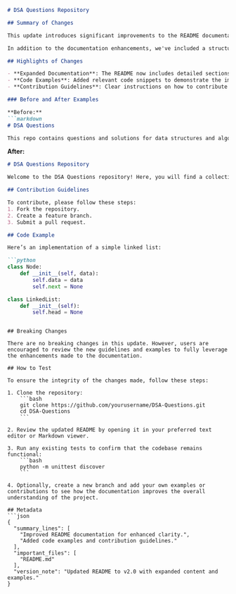 ```markdown
# DSA Questions Repository

## Summary of Changes

This update introduces significant improvements to the README documentation of the DSA Questions repository. The objective is to provide clearer guidance on how to navigate the codebase, understand the structure of data structures and algorithms (DSA) questions, and enhance the overall usability for contributors and users alike. By refining the existing content and adding essential sections, we aim to empower developers with the necessary information to effectively engage with the project.

In addition to the documentation enhancements, we've included a structured example highlighting the usage of common data structures, making it easier for users to grasp the implementation and application of these algorithms. This change not only facilitates a better understanding of the code but also encourages best practices among contributors.

## Highlights of Changes

- **Expanded Documentation**: The README now includes detailed sections on how to contribute, code structure, and usage examples.
- **Code Examples**: Added relevant code snippets to demonstrate the implementation of various data structures and algorithms.
- **Contribution Guidelines**: Clear instructions on how to contribute to the repository, including coding standards and testing procedures.

### Before and After Examples

**Before:**
```markdown
# DSA Questions

This repo contains questions and solutions for data structures and algorithms.
```

**After:**
```markdown
# DSA Questions Repository

Welcome to the DSA Questions repository! Here, you will find a collection of questions and solutions for various data structures and algorithms.

## Contribution Guidelines

To contribute, please follow these steps:
1. Fork the repository.
2. Create a feature branch.
3. Submit a pull request.

## Code Example

Here’s an implementation of a simple linked list:

```python
class Node:
    def __init__(self, data):
        self.data = data
        self.next = None

class LinkedList:
    def __init__(self):
        self.head = None
```
```

## Breaking Changes

There are no breaking changes in this update. However, users are encouraged to review the new guidelines and examples to fully leverage the enhancements made to the documentation.

## How to Test

To ensure the integrity of the changes made, follow these steps:

1. Clone the repository:
    ```bash
    git clone https://github.com/yourusername/DSA-Questions.git
    cd DSA-Questions
    ```

2. Review the updated README by opening it in your preferred text editor or Markdown viewer.

3. Run any existing tests to confirm that the codebase remains functional:
    ```bash
    python -m unittest discover
    ```

4. Optionally, create a new branch and add your own examples or contributions to see how the documentation improves the overall understanding of the project.

## Metadata
```json
{
  "summary_lines": [
    "Improved README documentation for enhanced clarity.",
    "Added code examples and contribution guidelines."
  ],
  "important_files": [
    "README.md"
  ],
  "version_note": "Updated README to v2.0 with expanded content and examples."
}
```
```